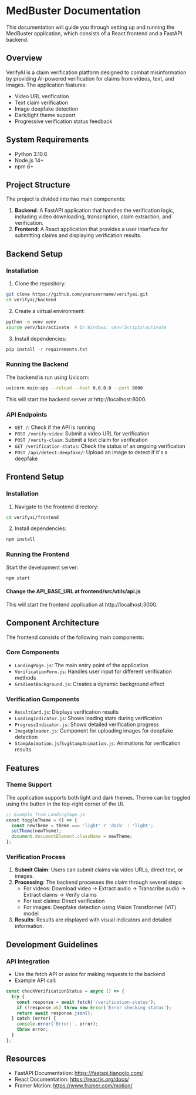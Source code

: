 # MedBuster Documentation

This documentation will guide you through setting up and running the MedBuster application, which consists of a React frontend and a FastAPI backend.

## Overview

VerifyAI is a claim verification platform designed to combat misinformation by providing AI-powered verification for claims from videos, text, and images. The application features:

- Video URL verification
- Text claim verification
- Image deepfake detection
- Dark/light theme support
- Progressive verification status feedback

## System Requirements

- Python 3.10.6
- Node.js 14+
- npm 6+

## Project Structure

The project is divided into two main components:

1. **Backend**: A FastAPI application that handles the verification logic, including video downloading, transcription, claim extraction, and verification.
2. **Frontend**: A React application that provides a user interface for submitting claims and displaying verification results.

## Backend Setup

### Installation

1. Clone the repository:
```bash
git clone https://github.com/yourusername/verifyai.git
cd verifyai/backend
```

2. Create a virtual environment:
```bash
python -m venv venv
source venv/bin/activate  # On Windows: venv\Scripts\activate
```

3. Install dependencies:
```bash
pip install -r requirements.txt
```

### Running the Backend

The backend is run using Uvicorn:

```bash
uvicorn main:app --reload --host 0.0.0.0 --port 8000
```

This will start the backend server at http://localhost:8000.

### API Endpoints

- `GET /`: Check if the API is running
- `POST /verify-video`: Submit a video URL for verification
- `POST /verify-claim`: Submit a text claim for verification
- `GET /verification-status`: Check the status of an ongoing verification
- `POST /api/detect-deepfake/`: Upload an image to detect if it's a deepfake

## Frontend Setup

### Installation

1. Navigate to the frontend directory:
```bash
cd verifyai/frontend
```

2. Install dependencies:
```bash
npm install
```

### Running the Frontend

Start the development server:

```bash
npm start
```

#### Change the API_BASE_URL at frontend/src/utils/api.js

This will start the frontend application at http://localhost:3000.

## Component Architecture

The frontend consists of the following main components:

### Core Components
- `LandingPage.js`: The main entry point of the application
- `VerificationForm.js`: Handles user input for different verification methods
- `GradientBackground.js`: Creates a dynamic background effect

### Verification Components
- `ResultCard.js`: Displays verification results
- `LoadingIndicator.js`: Shows loading state during verification
- `ProgressIndicator.js`: Shows detailed verification progress
- `ImageUploader.js`: Component for uploading images for deepfake detection
- `StampAnimation.js`/`SvgStampAnimation.js`: Animations for verification results

## Features

### Theme Support

The application supports both light and dark themes. Theme can be toggled using the button in the top-right corner of the UI.

```javascript
// Example from LandingPage.js
const toggleTheme = () => {
  const newTheme = theme === 'light' ? 'dark' : 'light';
  setTheme(newTheme);
  document.documentElement.className = newTheme;
};
```

### Verification Process

1. **Submit Claim**: Users can submit claims via video URLs, direct text, or images.
2. **Processing**: The backend processes the claim through several steps:
   - For videos: Download video → Extract audio → Transcribe audio → Extract claims → Verify claims
   - For text claims: Direct verification
   - For images: Deepfake detection using Vision Transformer (ViT) model
3. **Results**: Results are displayed with visual indicators and detailed information.

## Development Guidelines


### API Integration
- Use the fetch API or axios for making requests to the backend
- Example API call:

```javascript
const checkVerificationStatus = async () => {
  try {
    const response = await fetch('/verification-status');
    if (!response.ok) throw new Error('Error checking status');
    return await response.json();
  } catch (error) {
    console.error('Error:', error);
    throw error;
  }
};
```

## Resources

- FastAPI Documentation: https://fastapi.tiangolo.com/
- React Documentation: https://reactjs.org/docs/
- Framer Motion: https://www.framer.com/motion/
